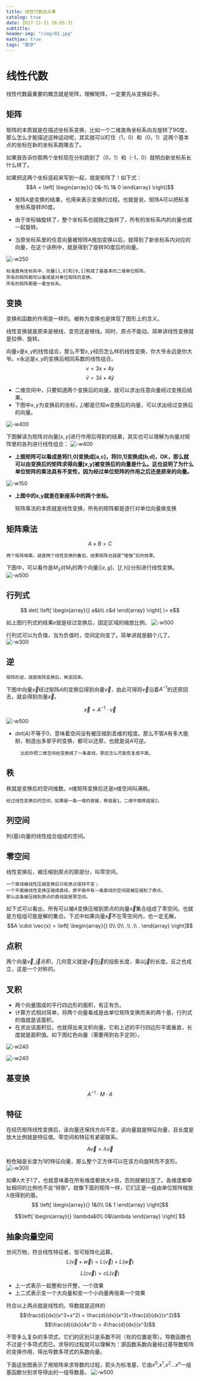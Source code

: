 ```yaml
---
title: 线性代数这点事
catalog: true
date: 2017-11-21 16:05:31
subtitle:
header-img: "/img/02.jpg" 
mathjax: true
tags: "数学"
---
```


# 线性代数

线性代数最重要的概念就是矩阵，理解矩阵，一定要先从变换起手。

## 矩阵

矩阵的本质就是在描述坐标系变换，比如一个二维直角坐标系向左旋转了90度，那么怎么才能描述这种运动呢，其实就可以盯住（1，0）和（0，1）这两个基本点的坐标在新的坐标系跑哪去了。

如果我告诉你那两个坐标现在分别跑到了（0，1）和（-1，0）就明白新坐标系长什么样了。

如果把这两个坐标竖起来写到一起，就是矩阵了！如下式：
$$A = \left[
    \begin{array}{}
      0&-1\\
      1& 0
    \end{array}
\right]$$

* 矩阵A是变换的结果，也用来表示变换的过程。也就是说，矩阵A可以把标准坐标系旋转90度。

* 由于坐标轴旋转了，整个坐标系也就随之旋转了，所有的坐标系内的向量也就一起旋转。

* 当原坐标系里的任意向量被矩阵A施加变换以后，就得到了新坐标系内对应的向量，在这个该例中，就是得到了旋转90度后的向量。

![-w250](https://bj.bcebos.com/v1/allonli/markdown/15108096020947.jpg)

    标准直角坐标系中，向量[1,0]和[0,1]构成了最基本的二维单位矩阵。
    所有的矩阵都可以看成是对单位矩阵的变换。
    所有的矩阵都是一套坐标系。

## 变换
变换和函数的作用是一样的。被称为变换也是体现了图形上的含义。

线性变换就是原来是根线，变完还是根线。同时，原点不能动。简单讲线性变换就是拉伸、旋转。

向量$v$是$x,y$的线性组合，那么不管$x,y$经历怎么样的线性变换，你大爷永远是你大爷。$v$永远是$x,y$的变换后相同系数的线性组合。
$$v=3x + 4y$$
$$\hat{v}=3\hat{x} + 4\hat{y}$$

* 二维空间中，只要知道两个变换后的向量，就可以求出任意向量经过变换后结果。
* 下图中$x,y$为变换前的坐标，$\hat j$,$\hat i$都是已知w变换后的向量，可以求出经过变换后的向量。

![-w400](https://bj.bcebos.com/v1/allonli/markdown/15105677933631.jpg)




下图解读为矩阵对向量$[x,y]$进行作用后得到的结果，其实也可以理解为向量对矩阵里的各列进行线性组合：
![-w400](https://bj.bcebos.com/v1/allonli/markdown/15105681717369.jpg)

* **上图矩阵可以看成是将[1,0]变换成[a,c]，将[0,1]变换成[b,d]，OK，那么就可以由变换后的矩阵求得向量[x,y]被变换后的向量是什么。这也说明了为什么单位矩阵的乘法具有不变性，因为经过单位矩阵的作用之后还是原来的向量。**

![-w150](https://bj.bcebos.com/v1/allonli/markdown/15106401190857.jpg)

* **上图中的x,y就是在新座系中的两个坐标。**



    矩阵乘法的本质就是线性变换，所有的矩阵都是逐行对单位向量做变换


## 矩阵乘法

$$A \times B = C$$

    两个矩阵相乘，就是两个线性变换的叠加，结果矩阵也就是“增强”后的效果。

下图中，可以看作是$M_2$对$M_1$的两个向量($[e,g]$、$[f,h]$)分别进行线性变换。
![-w500](https://bj.bcebos.com/v1/allonli/markdown/15106446775428.jpg)



## 行列式

$$ det( \left[
    \begin{array}{}
      a&b\\
      c&d
    \end{array}
\right] )= e$$

如上图行列式的结果$e$就是经过变换后，固定区域的缩放比例。
![-w500](https://bj.bcebos.com/v1/allonli/markdown/15106477083108.jpg)

行列式可以为负值，当为负值时，空间定向变了。简单讲就是翻个儿了。
![-w300](https://bj.bcebos.com/v1/allonli/markdown/15106483421572.jpg)

## 逆

    矩阵的逆，就是矩阵变换后，再变回来。
    
下图中向量$\vec{x}$经过矩阵$A$的变换后得到向量$\vec{v}$，由此可得将$\vec{v}$沿着${A}^{-1}$的还原回去，就会得到向量$\vec{x}$。

$$\vec{x}={A}^{-1} \cdot \vec{v}$$

![-w500](https://bj.bcebos.com/v1/allonli/markdown/15107489431518.jpg)

* $det(A)$不等于0，意味着空间没有被压缩到丢维的程度。那么不管$A$有多大能耐，制造出多邪乎的变换，都可以还原，也就是说$A$可逆。

    
        比如你把二维空间给变换成了一条直线，那还怎么可能恢复成平面。
    
## 秩

秩就是变换后的空间维数。$n$维矩阵变换后还是$n$维空间叫满秩。
    
    经过线性变换后的空间，如果是一条一维的直接，秩就是1。二维平面秩就是2。

## 列空间

列(基)向量的线性组合组成的空间。

## 零空间

线性变换后，被压缩到原点的那部分，叫零空间。

    一个直线被线性压缩变换后只有原点保持不变；
    一个平面被线性变换压缩成直线，原平面中有一条直线的空间就被压缩到了原点。
    那么这条被压缩到原点的直线就是零空间。
    

如下式可以看出，所有可以被$A$变换压缩到原点的向量$\vec{x}$集合组成了零空间。也就是方程组可能是解的集合。下式中如果向量$\vec{x}$不在零空间内，也一定无解。
$$A \cdot \vec{x} = \left[
    \begin{array}{}
      0\\
      0\\
      .\\
      .\\
      .
    \end{array}
\right]$$

## 点积
两个向量$\vec{v},\vec{j}$点积，几何意义就是$\vec{v}$在$\vec{j}$的投影长度，乘以$\vec{j}$的长度。反之也成立，这是一个对称的。

## 叉积
* 两个向量围成的平行四边形的面积，有正有负。
* 计算方式相对简单，将两个向量看成是由单位矩阵变换而来的两个基，行列式的值就是该面积。
* 在求出该面积后，也就得出来叉积向量。它和上述的平行四边形平面垂直，长度就是面积值。如下图红色向量（需要用到右手定则）。

![-w240](https://bj.bcebos.com/v1/allonli/markdown/15108854308734.jpg)

![-w240](https://bj.bcebos.com/v1/allonli/markdown/15108855479844.jpg)

## 基变换
$${A}^{-1} \cdot M \cdot A$$

## 特征
在经历矩阵线性变换后，该向量还保持方向不变，该向量就是特征向量，且长度是放大比例就是特征值。零空间和特征有紧密联系。

$$A \vec{v} =  \lambda \vec{v}$$

粉色轴是长度为1的特征向量，那么整个正方体可以在该方向旋转而不变形。
![-w300](https://bj.bcebos.com/v1/allonli/markdown/15114215605944.jpg)

如果$\lambda$大于1了，也就意味着在所有维度都放大$\lambda$倍，否则就被拉歪了。各维度都牵扯相同的比例也不会“倾倒”。就像下面的矩阵一样，它们正是一组由单位矩阵缩放$\lambda$倍得到的基。
$$
\left[
    \begin{array}{}
      1&0\\
      0& 1
    \end{array}
\right]$$

$$\left[
    \begin{array}{}
      \lambda&0\\
      0&\lambda
    \end{array}
\right]
$$

## 抽象向量空间

世间万物，符合线性特征者，皆可矩阵化运算。
$$
L(\vec{v} + \vec{w}) = L(\vec{v}) + L(\vec{w}) 
$$

$$
L(c\vec{v}) = cL(\vec{v})
$$

* 上一式表示一起整和分开整，一个效果
* 上二式表示变一个大向量和变一个小向量再倍乘一个效果

符合以上两点就是线性的。导数就是这样的
$$\frac{d}{dx}(x^3+x^2) = \frac{d}{dx}(x^3)+\frac{d}{dx}(x^2)$$
$$\frac{d}{dx}(4x^3) = 4\frac{d}{dx}(x^3)$$

不管多么复杂的多项式，它们的区别只是系数不同（有的位置是零）。导数函数也不过是个多项式而已。求导的过程就可以理解为：源函数系数向量经过基导数矩阵的变换作用，得出导数多项式的系数向量。

下面这张图表示了用矩阵来求导数的过程，箭头为标准基，它由$x^0$,$x^1$,$x^2$…$x^n$一组基函数分别求导得出的一组导数基。
![-w500](https://bj.bcebos.com/v1/allonli/markdown/15114339843705.jpg)

